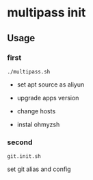 # multipass init

## Usage

### first

`./multipass.sh`

- set apt source as aliyun

- upgrade apps version

- change hosts

- instal ohmyzsh

### second

`git.init.sh`

set git alias and config
